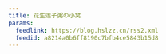 ```yaml
---
title: 花生莲子粥の小窝
params:
  feedlink: https://blog.hslzz.cn/rss2.xml
  feedid: a8214a0b6ff8190c7bfb4ce5843b15d8
---
```

